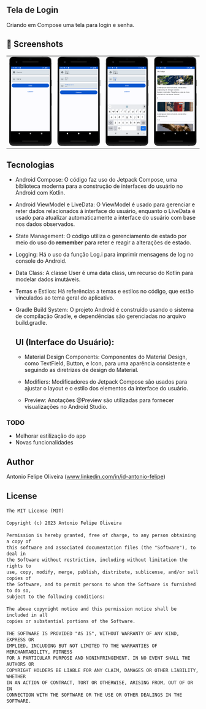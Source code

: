 ## Tela de Login
Criando em Compose uma tela para login e senha.



## :camera_flash: Screenshots
<!-- You can add more screenshots here if you like -->
<table>
  <tr>
    </td><td><img src="/result/Screenshot_1.png" width="260"></td><td><img src="/result/Screenshot_2.png" width="260"><td><img src="/result/Screenshot_3.png" width="260"><td><img src="/result/Screenshot_4.png" width="260">
  </tr>
</table>



## Tecnologias
* Android Compose: O código faz uso do Jetpack Compose, uma biblioteca moderna para a construção de interfaces do usuário no Android com Kotlin.

* Android ViewModel e LiveData: O ViewModel é usado para gerenciar e reter dados relacionados à interface do usuário, enquanto o LiveData é usado para atualizar automaticamente a interface do usuário com base nos dados observados.

* State Management: O código utiliza o gerenciamento de estado por meio do uso do **remember** para reter e reagir a alterações de estado.

* Logging: Há o uso da função Log.i para imprimir mensagens de log no console do Android.

* Data Class: A classe User é uma data class, um recurso do Kotlin para modelar dados imutáveis.

* Temas e Estilos: Há referências a temas e estilos no código, que estão vinculados ao tema geral do aplicativo.

* Gradle Build System: O projeto Android é construído usando o sistema de compilação Gradle, e dependências são gerenciadas no arquivo build.gradle.

  
  ## UI (Interface do Usuário):
    * Material Design Components: Componentes do Material Design, como TextField, Button, e Icon, para uma aparência consistente e seguindo as diretrizes de design do Material.
      
    * Modifiers: Modificadores do Jetpack Compose são usados para ajustar o layout e o estilo dos elementos da interface do usuário.
      
    * Preview: Anotações @Preview são utilizadas para fornecer visualizações no Android Studio.


### TODO
- Melhorar estilização do app
- Novas funcionalidades

## Author
Antonio Felipe Oliveira (www.linkedin.com/in/id-antonio-felipe)

## License
```
The MIT License (MIT)

Copyright (c) 2023 Antonio Felipe Oliveira

Permission is hereby granted, free of charge, to any person obtaining a copy of
this software and associated documentation files (the "Software"), to deal in
the Software without restriction, including without limitation the rights to
use, copy, modify, merge, publish, distribute, sublicense, and/or sell copies of
the Software, and to permit persons to whom the Software is furnished to do so,
subject to the following conditions:

The above copyright notice and this permission notice shall be included in all
copies or substantial portions of the Software.

THE SOFTWARE IS PROVIDED "AS IS", WITHOUT WARRANTY OF ANY KIND, EXPRESS OR
IMPLIED, INCLUDING BUT NOT LIMITED TO THE WARRANTIES OF MERCHANTABILITY, FITNESS
FOR A PARTICULAR PURPOSE AND NONINFRINGEMENT. IN NO EVENT SHALL THE AUTHORS OR
COPYRIGHT HOLDERS BE LIABLE FOR ANY CLAIM, DAMAGES OR OTHER LIABILITY, WHETHER
IN AN ACTION OF CONTRACT, TORT OR OTHERWISE, ARISING FROM, OUT OF OR IN
CONNECTION WITH THE SOFTWARE OR THE USE OR OTHER DEALINGS IN THE SOFTWARE.
```
